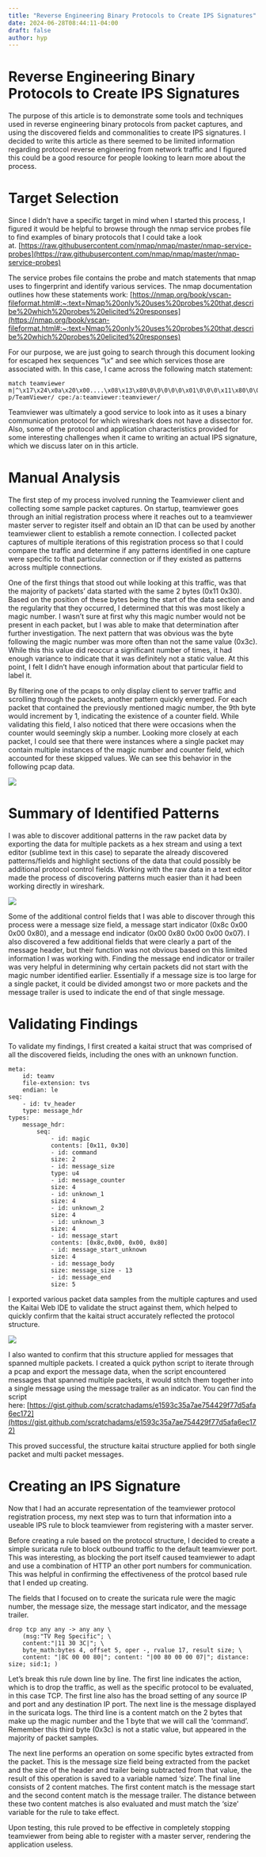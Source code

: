 ```yaml
---
title: "Reverse Engineering Binary Protocols to Create IPS Signatures"
date: 2024-06-28T08:44:11-04:00
draft: false
author: hyp
---
```


# Reverse Engineering Binary Protocols to Create IPS Signatures

The purpose of this article is to demonstrate some tools and techniques used in reverse engineering binary protocols from packet captures, and using the discovered fields and commonalities to create IPS signatures. I decided to write this article as there seemed to be limited information regarding protocol reverse engineering from network traffic and I figured this could be a good resource for people looking to learn more about the process.

# Target Selection

Since I didn’t have a specific target in mind when I started this process, I figured it would be helpful to browse through the nmap service probes file to find examples of binary protocols that I could take a look at. [https://raw.githubusercontent.com/nmap/nmap/master/nmap-service-probes](https://raw.githubusercontent.com/nmap/nmap/master/nmap-service-probes)

The service probes file contains the probe and match statements that nmap uses to fingerprint and identify various services. The nmap documentation outlines how these statements work: [https://nmap.org/book/vscan-fileformat.html#:~:text=Nmap%20only%20uses%20probes%20that,describe%20which%20probes%20elicited%20responses](https://nmap.org/book/vscan-fileformat.html#:~:text=Nmap%20only%20uses%20probes%20that,describe%20which%20probes%20elicited%20responses)

For our purpose, we are just going to search through this document looking for escaped hex sequences “\x” and see which services those are associated with. In this case, I came across the following match statement:

```
match teamviewer m|^\x17\x24\x0a\x20\x00....\x08\x13\x80\0\0\0\0\0\x01\0\0\0\x11\x80\0\0\0\0\0\0\0\0\0\0\0\0\0\0$| p/TeamViewer/ cpe:/a:teamviewer:teamviewer/
```

Teamviewer was ultimately a good service to look into as it uses a binary communication protocol for which wireshark does not have a dissector for. Also, some of the protocol and application characteristics provided for some interesting challenges when it came to writing an actual IPS signature, which we discuss later on in this article.

# Manual Analysis

The first step of my process involved running the Teamviewer client and collecting some sample packet captures. On startup, teamviewer goes through an initial registration process where it reaches out to a teamviewer master server to register itself and obtain an ID that can be used by another teamviewer client to establish a remote connection. I collected packet captures of multiple iterations of this registration process so that I could compare the traffic and determine if any patterns identified in one capture were specific to that particular connection or if they existed as patterns across multiple connections.

One of the first things that stood out while looking at this traffic, was that the majority of packets’ data started with the same 2 bytes (0x11 0x30). Based on the position of these bytes being the start of the data section and the regularity that they occurred, I determined that this was most likely a magic number. I wasn’t sure at first why this magic number would not be present in each packet, but I was able to make that determination after further investigation. The next pattern that was obvious was the byte following the magic number was more often than not the same value (0x3c). While this this value did reoccur a significant number of times, it had enough variance to indicate that it was definitely not a static value. At this point, I felt I didn’t have enough information about that particular field to label it.

By filtering one of the pcaps to only display client to server traffic and scrolling through the packets, another pattern quickly emerged. For each packet that contained the previously mentioned magic number, the 9th byte would increment by 1, indicating the existence of a counter field. While validating this field, I also noticed that there were occasions when the counter would seemingly skip a number. Looking more closely at each packet, I could see that there were instances where a single packet may contain multiple instances of the magic number and counter field, which accounted for these skipped values. We can see this behavior in the following pcap data.

![](/images/1_Z425KVaailcQ4QLCsnxz-g.png)

# Summary of Identified Patterns

I was able to discover additional patterns in the raw packet data by exporting the data for multiple packets as a hex stream and using a text editor (sublime text in this case) to separate the already discovered patterns/fields and highlight sections of the data that could possibly be additional protocol control fields. Working with the raw data in a text editor made the process of discovering patterns much easier than it had been working directly in wireshark.

![](/images/1_RuFahtmmnw9J2h6qyfEg0Q.png)

Some of the additional control fields that I was able to discover through this process were a message size field, a message start indicator (0x8c 0x00 0x00 0x80), and a message end indicator (0x00 0x80 0x00 0x00 0x07). I also discovered a few additional fields that were clearly a part of the message header, but their function was not obvious based on this limited information I was working with. Finding the message end indicator or trailer was very helpful in determining why certain packets did not start with the magic number identified earlier. Essentially if a message size is too large for a single packet, it could be divided amongst two or more packets and the message trailer is used to indicate the end of that single message.

# Validating Findings

To validate my findings, I first created a kaitai struct that was comprised of all the discovered fields, including the ones with an unknown function.

```
meta:  
	id: teamv  
	file-extension: tvs  
	endian: le  
seq:  
	- id: tv_header  
	type: message_hdr  
types:  
	message_hdr:  
		seq:  
			- id: magic  
			contents: [0x11, 0x30]  
			- id: command  
			size: 2  
			- id: message_size  
			type: u4  
			- id: message_counter  
			size: 4  
			- id: unknown_1  
			size: 4  
			- id: unknown_2  
			size: 4  
			- id: unknown_3  
			size: 4  
			- id: message_start  
			contents: [0x8c,0x00, 0x00, 0x80]  
			- id: message_start_unknown  
			size: 4  
			- id: message_body  
			size: message_size - 13  
			- id: message_end  
			size: 5
```

I exported various packet data samples from the multiple captures and used the Kaitai Web IDE to validate the struct against them, which helped to quickly confirm that the kaitai struct accurately reflected the protocol structure.

![](/images/1_4uSk3brHlSdy9V0ajrFGKA.png)

I also wanted to confirm that this structure applied for messages that spanned multiple packets. I created a quick python script to iterate through a pcap and export the message data, when the script encountered messages that spanned multiple packets, it would stitch them together into a single message using the message trailer as an indicator. You can find the script here: [https://gist.github.com/scratchadams/e1593c35a7ae754429f77d5afa6ec172](https://gist.github.com/scratchadams/e1593c35a7ae754429f77d5afa6ec172)

This proved successful, the structure kaitai structure applied for both single packet and multi packet messages.

# Creating an IPS Signature

Now that I had an accurate representation of the teamviewer protocol registration process, my next step was to turn that information into a useable IPS rule to block teamviewer from registering with a master server.

Before creating a rule based on the protocol structure, I decided to create a simple suricata rule to block outbound traffic to the default teamviewer port. This was interesting, as blocking the port itself caused teamviewer to adapt and use a combination of HTTP an other port numbers for communication. This was helpful in confirming the effectiveness of the protcol based rule that I ended up creating.

The fields that I focused on to create the suricata rule were the magic number, the message size, the message start indicator, and the message trailer.

```
drop tcp any any -> any any \  
	(msg:"TV Reg Specific"; \  
	content:"|11 30 3C|"; \  
	byte_math:bytes 4, offset 5, oper -, rvalue 17, result size; \  
	content: "|8C 00 00 80|"; content: "|00 80 00 00 07|"; distance: size; sid:1; )
```

Let’s break this rule down line by line. The first line indicates the action, which is to drop the traffic, as well as the specific protocol to be evaluated, in this case TCP. The first line also has the broad setting of any source IP and port and any destination IP port. The next line is the message displayed in the suricata logs. The third line is a content match on the 2 bytes that make up the magic number and the 1 byte that we will call the ‘command’. Remember this third byte (0x3c) is not a static value, but appeared in the majority of packet samples.

The next line performs an operation on some specific bytes extracted from the packet. This is the message size field being extracted from the packet and the size of the header and trailer being subtracted from that value, the result of this operation is saved to a variable named ‘size’. The final line consists of 2 content matches. The first content match is the message start and the second content match is the message trailer. The distance between these two content matches is also evaluated and must match the ‘size’ variable for the rule to take effect.

Upon testing, this rule proved to be effective in completely stopping teamviewer from being able to register with a master server, rendering the application useless.
